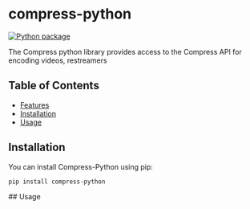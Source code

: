 # compress-python
[![Python package](https://github.com/HiWay-Media/compress-python/actions/workflows/python-package.yml/badge.svg)](https://github.com/HiWay-Media/compress-python/actions/workflows/python-package.yml)

The Compress python library provides access to the Compress API for encoding videos, restreamers

## Table of Contents

- [Features](#features)
- [Installation](#installation)
- [Usage](#usage)



## Installation

You can install Compress-Python using pip:

```shell
pip install compress-python
```

## Usage

